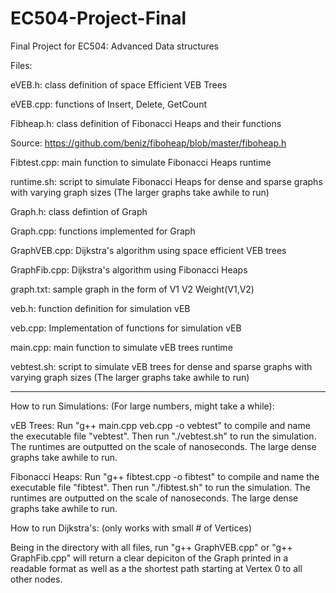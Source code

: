 # EC504-Project-Final
Final Project for EC504: Advanced Data structures


Files:

eVEB.h: class definition of space Efficient VEB Trees

eVEB.cpp: functions of Insert, Delete, GetCount

Fibheap.h: class definition of Fibonacci Heaps and their functions

Source: https://github.com/beniz/fiboheap/blob/master/fiboheap.h

Fibtest.cpp: main function to simulate Fibonacci Heaps runtime

runtime.sh: script to simulate Fibonacci Heaps for dense and sparse graphs with varying graph sizes (The larger graphs take awhile to run)

Graph.h: class defintion of Graph

Graph.cpp: functions implemented for Graph

GraphVEB.cpp: Dijkstra's algorithm using space efficient VEB trees

GraphFib.cpp: Dijkstra's algorithm using Fibonacci Heaps

graph.txt: sample graph in the form of V1 V2 Weight(V1,V2)

veb.h: function definition for simulation vEB

veb.cpp: Implementation of functions for simulation vEB

main.cpp: main function to simulate vEB trees runtime

vebtest.sh: script to simulate vEB trees for dense and sparse graphs with varying graph sizes (The larger graphs take awhile to run)


-------------------------------------------------------------------------------------
How to run Simulations: (For large numbers, might take a while):

vEB Trees: Run "g++ main.cpp veb.cpp -o vebtest" to compile and name the executable file "vebtest".
Then run "./vebtest.sh" to run the simulation. The runtimes are outputted on the scale of nanoseconds.
The large dense graphs take awhile to run.

Fibonacci Heaps: Run "g++ fibtest.cpp -o fibtest" to compile and name the executable file "fibtest".
Then run "./fibtest.sh" to run the simulation. The runtimes are outputted on the scale of nanoseconds.
The large dense graphs take awhile to run.



How to run Dijkstra's: (only works with small # of Vertices)

Being in the directory with all files, run "g++ GraphVEB.cpp" or "g++ GraphFib.cpp" will return a clear depiciton of the Graph printed in a readable format as well as a the shortest path starting at Vertex 0 to all other nodes.




